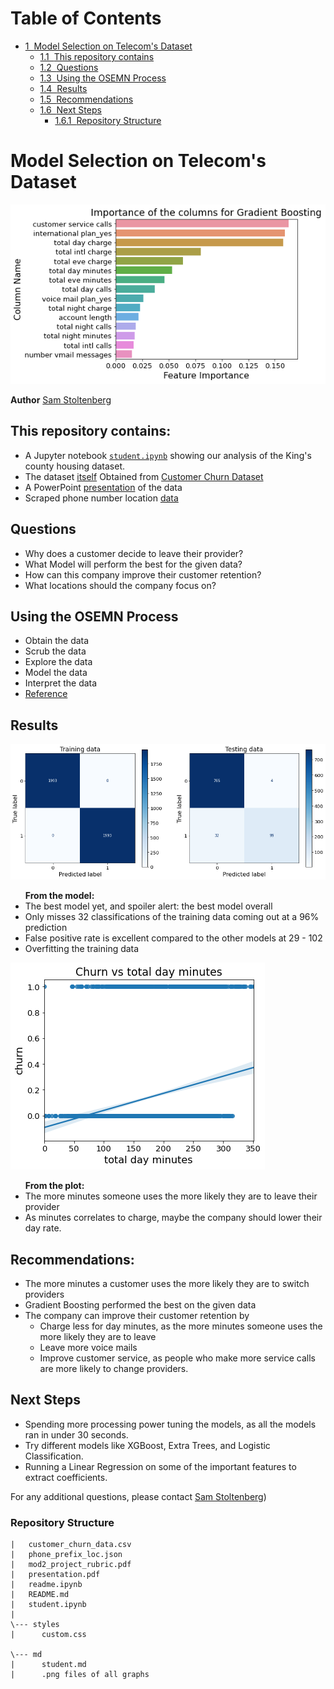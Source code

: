 <h1>Table of Contents<span class="tocSkip"></span></h1>
<div class="toc"><ul class="toc-item"><li><span><a href="#Model-Selection-on-Telecom's-Dataset" data-toc-modified-id="Model-Selection-on-Telecom's-Dataset-1"><span class="toc-item-num">1&nbsp;&nbsp;</span>Model Selection on Telecom's Dataset</a></span><ul class="toc-item"><li><span><a href="#This-repository-contains" data-toc-modified-id="This-repository-contains-1.1"><span class="toc-item-num">1.1&nbsp;&nbsp;</span>This repository contains</a></span></li><li><span><a href="#Questions" data-toc-modified-id="Questions-1.2"><span class="toc-item-num">1.2&nbsp;&nbsp;</span>Questions</a></span></li><li><span><a href="#Using-the-OSEMN-Process" data-toc-modified-id="Using-the-OSEMN-Process-1.3"><span class="toc-item-num">1.3&nbsp;&nbsp;</span>Using the OSEMN Process</a></span></li><li><span><a href="#Results" data-toc-modified-id="Results-1.4"><span class="toc-item-num">1.4&nbsp;&nbsp;</span>Results</a></span></li><li><span><a href="#Recommendations" data-toc-modified-id="Recommendations-1.5"><span class="toc-item-num">1.5&nbsp;&nbsp;</span>Recommendations</a></span></li><li><span><a href="#Next-Steps" data-toc-modified-id="Next-Steps-1.6"><span class="toc-item-num">1.6&nbsp;&nbsp;</span>Next Steps</a></span><ul class="toc-item"><li><span><a href="#Repository-Structure" data-toc-modified-id="Repository-Structure-1.6.1"><span class="toc-item-num">1.6.1&nbsp;&nbsp;</span>Repository Structure</a></span></li></ul></li></ul></li></ul></div>

# Model Selection on Telecom's Dataset

![output_87_1.png](/md/output_87_1.png)

**Author** <a href="https://sites.google.com/skelouse.com/home/">Sam Stoltenberg</a>

## This repository contains:
 -  A Jupyter notebook <a href="https://github.com/skelouse/mod-3-project/blob/master/student.ipynb">`student.ipynb`</a> showing our analysis of the King's county housing dataset.
 - The dataset <a href="https://github.com/skelouse/mod-3-project/blob/master/customer_churn_data.csv">itself</a> Obtained from <a href="https://www.kaggle.com/becksddf/churn-in-telecoms-dataset">Customer Churn Dataset</a>
 - A PowerPoint <a href="https://github.com/skelouse/mod-3-project/blob/master/presentation.pdf">presentation</a> of the data
 - Scraped phone number location  <a href="https://github.com/skelouse/mod-3-project/blob/master/phone_prefix_loc.json">data</a>



## Questions

 - Why does a customer decide to leave their provider?
 - What Model will perform the best for the given data?
 - How can this company improve their customer retention?
 - What locations should the company focus on?


## Using the OSEMN Process
- Obtain the data
- Scrub the data
- Explore the data
- Model the data
- Interpret the data
- <a href="https://machinelearningmastery.com/how-to-work-through-a-problem-like-a-data-scientist/">Reference</a>


## Results

![output_73_1.png](/md/output_73_1.png)
<div class="alert alert-info">
    <ul><b>From the model:</b>
<li>The best model yet, and spoiler alert: the best model overall</li>
<li>Only misses 32 classifications of the training data coming out at a 96% prediction</li>
        <li>False positive rate is excellent compared to the other models at 29 - 102</li>
<li>Overfitting the training data</li>
</ul>
</div>


![output_100_1.png](/md/output_100_1.png)
<div class="alert alert-warning">
    <ul><b>From the plot:</b>
<li>The more minutes someone uses the more likely they are to leave their provider</li>
        <li>As minutes correlates to charge, maybe the company should lower their day rate.</li>
</ul>
</div>

<h2>Recommendations:</h2>
<div class="alert alert-success">
  <ul>
    <li>The more minutes a customer uses the more likely they are to switch providers</li>
    <li>Gradient Boosting performed the best on the given data</li>
      <li>The company can improve their customer retention by<ul>
          <li>Charge less for day minutes, as the more minutes someone uses the more likely they are to leave</li>
          <li>Leave more voice mails</li>
          <li>Improve customer service, as people who make more service calls are more likely to change providers.</li></ul></li>
</ul>
</div>


## Next Steps
- Spending more processing power tuning the models, as all the models ran in under 30 seconds.
- Try different models like XGBoost, Extra Trees, and Logistic Classification.
- Running a Linear Regression on some of the important features to extract coefficients.





For any additional questions, please contact <a href="mailto:sam@skelouse.com">Sam Stoltenberg</a>)


### Repository Structure

```
|   customer_churn_data.csv
|   phone_prefix_loc.json
|   mod2_project_rubric.pdf
|   presentation.pdf
|   readme.ipynb
|   README.md
|   student.ipynb
|       
\--- styles
|      custom.css

\--- md
|      student.md
|      .png files of all graphs

```


```python

```
